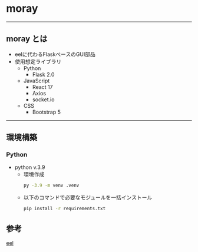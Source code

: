 # moray
***
## moray とは
- eelに代わるFlaskベースのGUI部品
- 使用想定ライブラリ
  - Python
    - Flask 2.0
  - JavaScript
    - React 17
    - Axios
    - socket.io
  - CSS
    - Bootstrap 5

***
## 環境構築
### Python
- python v.3.9
  - 環境作成
    ``` bash
    py -3.9 -m venv .venv
    ```
  - 以下のコマンドで必要なモジュールを一括インストール
    ``` bash
    pip install -r requirements.txt
    ```

## 参考
[eel](https://github.com/samuelhwilliams/Eel)

